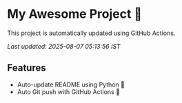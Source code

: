 # My Awesome Project 🚀

This project is automatically updated using GitHub Actions.

_Last updated: 2025-08-07 05:13:56 IST_

## Features
- Auto-update README using Python 🐍
- Auto Git push with GitHub Actions 🤖

